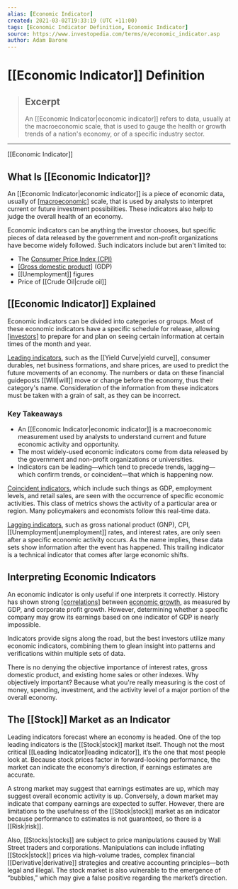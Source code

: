 ```yaml
---
alias: [Economic Indicator]
created: 2021-03-02T19:33:19 (UTC +11:00)
tags: [Economic Indicator Definition, Economic Indicator]
source: https://www.investopedia.com/terms/e/economic_indicator.asp
author: Adam Barone
---
```


# [[Economic Indicator]] Definition

> ## Excerpt
> An [[Economic Indicator|economic indicator]] refers to data, usually at the macroeconomic scale, that is used to gauge the health or growth trends of a nation's economy, or of a specific industry sector.

---

[[Economic Indicator]]
## What Is [[Economic Indicator]]?

An [[Economic Indicator|economic indicator]] is a piece of economic data, usually of [[macroeconomic]](https://www.investopedia.com/terms/m/[[Macroeconomics|macroeconomics]].asp) scale, that is used by analysts to interpret current or future investment possibilities. These indicators also help to judge the overall health of an economy.

Economic indicators can be anything the investor chooses, but specific pieces of data released by the government and non-profit organizations have become widely followed. Such indicators include but aren't limited to:

-   The [Consumer Price Index (CPI)](https://www.investopedia.com/terms/c/consumerpriceindex.asp)
-   [[Gross domestic product]](https://www.investopedia.com/terms/g/gdp.asp) (GDP)
-   [[Unemployment]] figures
-   Price of [[Crude Oil|crude oil]]

## [[Economic Indicator]] Explained

Economic indicators can be divided into categories or groups. Most of these economic indicators have a specific schedule for release, allowing [[investors]](https://www.investopedia.com/terms/i/investor.asp) to prepare for and plan on seeing certain information at certain times of the month and year.

[Leading indicators](https://www.investopedia.com/terms/l/leadingindicator.asp), such as the [[Yield Curve|yield curve]], consumer durables, net business formations, and share prices, are used to predict the future movements of an economy. The numbers or data on these financial guideposts [[Will|will]] move or change before the economy, thus their category's name. Consideration of the information from these indicators must be taken with a grain of salt, as they can be incorrect.

### Key Takeaways

-   An [[Economic Indicator|economic indicator]] is a macroeconomic measurement used by analysts to understand current and future economic activity and opportunity.
-   The most widely-used economic indicators come from data released by the government and non-profit organizations or universities.
-   Indicators can be leading—which tend to precede trends, lagging—which confirm trends, or coincident—that which is happening now.

[Coincident indicators](https://www.investopedia.com/terms/c/coincidentindicator.asp), which include such things as GDP, employment levels, and retail sales, are seen with the occurrence of specific economic activities. This class of metrics shows the activity of a particular area or region. Many policymakers and economists follow this real-time data.

[Lagging indicators](https://www.investopedia.com/terms/l/laggingindicator.asp), such as gross national product (GNP), CPI, [[Unemployment|unemployment]] rates, and interest rates, are only seen after a specific economic activity occurs. As the name implies, these data sets show information after the event has happened. This trailing indicator is a technical indicator that comes after large economic shifts.

## Interpreting Economic Indicators

An economic indicator is only useful if one interprets it correctly. History has shown strong [[correlations]](https://www.investopedia.com/terms/c/[[Correlation|correlation]].asp) between [economic growth](https://www.investopedia.com/terms/e/economicgrowth.asp), as measured by GDP, and corporate profit growth. However, determining whether a specific company may grow its earnings based on one indicator of GDP is nearly impossible.

Indicators provide signs along the road, but the best investors utilize many economic indicators, combining them to glean insight into patterns and verifications within multiple sets of data.

There is no denying the objective importance of interest rates, gross domestic product, and existing home sales or other indexes. Why objectively important? Because what you're really measuring is the cost of money, spending, investment, and the activity level of a major portion of the overall economy.

## The [[Stock]] Market as an Indicator

Leading indicators forecast where an economy is headed. One of the top leading indicators is the [[Stock|stock]] market itself. Though not the most critical [[Leading Indicator|leading indicator]], it’s the one that most people look at. Because stock prices factor in forward-looking performance, the market can indicate the economy’s direction, if earnings estimates are accurate.

A strong market may suggest that earnings estimates are up, which may suggest overall economic activity is up. Conversely, a down market may indicate that company earnings are expected to suffer. However, there are limitations to the usefulness of the [[Stock|stock]] market as an indicator because performance to estimates is not guaranteed, so there is a [[Risk|risk]].

Also, [[Stocks|stocks]] are subject to price manipulations caused by Wall Street traders and corporations. Manipulations can include inflating [[Stock|stock]] prices via high-volume trades, complex financial [[Derivative|derivative]] strategies and creative accounting principles—both legal and illegal. The stock market is also vulnerable to the emergence of “bubbles,” which may give a false positive regarding the market’s direction.
